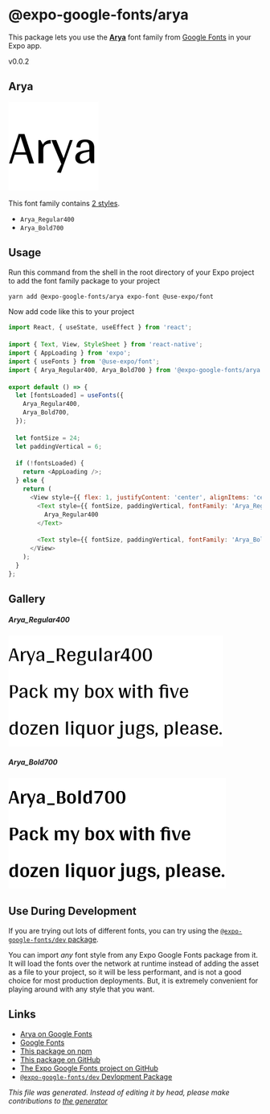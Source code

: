 # @expo-google-fonts/arya

This package lets you use the [**Arya**](https://fonts.google.com/specimen/Arya) font family from [Google Fonts](https://fonts.google.com/) in your Expo app.

v0.0.2

## Arya

![Arya](./font-family.png)

This font family contains [2 styles](#gallery).

- `Arya_Regular400`
- `Arya_Bold700`

## Usage

Run this command from the shell in the root directory of your Expo project to add the font family package to your project
```sh
yarn add @expo-google-fonts/arya expo-font @use-expo/font
```

Now add code like this to your project
```js
import React, { useState, useEffect } from 'react';

import { Text, View, StyleSheet } from 'react-native';
import { AppLoading } from 'expo';
import { useFonts } from '@use-expo/font';
import { Arya_Regular400, Arya_Bold700 } from '@expo-google-fonts/arya';

export default () => {
  let [fontsLoaded] = useFonts({
    Arya_Regular400,
    Arya_Bold700,
  });

  let fontSize = 24;
  let paddingVertical = 6;

  if (!fontsLoaded) {
    return <AppLoading />;
  } else {
    return (
      <View style={{ flex: 1, justifyContent: 'center', alignItems: 'center' }}>
        <Text style={{ fontSize, paddingVertical, fontFamily: 'Arya_Regular400' }}>
          Arya_Regular400
        </Text>

        <Text style={{ fontSize, paddingVertical, fontFamily: 'Arya_Bold700' }}>Arya_Bold700</Text>
      </View>
    );
  }
};

```

## Gallery

##### Arya_Regular400
![Arya_Regular400](./98cf640f609db3f8940fc4bc1566dda034961cb11d23f71a277f3ab268c8859a.ttf.png)

##### Arya_Bold700
![Arya_Bold700](./6c168a53b559c7407d20692a42b94301046b15c4838d709b83992c32cab5732c.ttf.png)


## Use During Development

If you are trying out lots of different fonts, you can try using the [`@expo-google-fonts/dev` package](https://www.npmjs.com/package/@expo-google-fonts/dev).

You can import *any* font style from any Expo Google Fonts package from it. It will load the fonts
over the network at runtime instead of adding the asset as a file to your project, so it will be 
less performant, and is not a good choice for most production deployments. But, it is extremely convenient
for playing around with any style that you want.

## Links

- [Arya on Google Fonts](https://fonts.google.com/specimen/Arya)
- [Google Fonts](https://fonts.google.com/)
- [This package on npm](https://www.npmjs.com/package/@expo-google-fonts/arya)
- [This package on GitHub](https://github.com/expo/google-fonts/tree/master/font-packages/arya)
- [The Expo Google Fonts project on GitHub](https://github.com/expo/google-fonts)
- [`@expo-google-fonts/dev` Devlopment Package](https://github.com/expo/google-fonts/tree/master/font-packages/dev)


*This file was generated. Instead of editing it by head, please make contributions to [the generator](https://github.com/expo/google-fonts/tree/master/packages/generator)*
